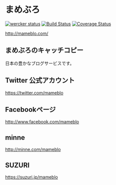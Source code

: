 # まめぶろ
[![wercker status](https://app.wercker.com/status/45082c121a2c48462f421487be8e5178/s/ "wercker status")](https://app.wercker.com/project/bykey/45082c121a2c48462f421487be8e5178) [![Build Status](https://travis-ci.org/mamebro/mameblo.png?branch=master)](https://travis-ci.org/mamebro/mameblo) [![Coverage Status](https://coveralls.io/repos/mamebro/mameblo/badge.png)](https://coveralls.io/r/mamebro/mameblo)

http://mameblo.com/

## まめぶろのキャッチコピー
日本の豊かなブログサービスです。

## Twitter 公式アカウント
https://twitter.com/mameblo

## Facebookページ
http://www.facebook.com/mameblo

## minne
http://minne.com/mameblo

## SUZURI
https://suzuri.jp/mameblo
